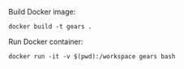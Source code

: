 Build Docker image:
```shell
docker build -t gears .
```

Run Docker container:
```shell
docker run -it -v $(pwd):/workspace gears bash
```
